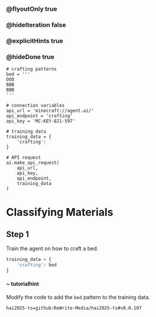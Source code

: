 ### @flyoutOnly true
### @hideIteration false
### @explicitHints true
### @hideDone true

```python-template
# crafting patterns
bed = '''
OOO
BBB
BBB
'''
 
# connection variables
api_url = 'minecraft://agent.ai/'
api_endpoint = 'crafting'
api_key = 'MC-KEY-821-597'
 
# training data
training_data = {
    'crafting': 
}
 
# API request
ai.make_api_request(
    api_url,
    api_key,
    api_endpoint,
    training_data
)
```

# Classifying Materials

## Step 1
Train the agent on how to craft a bed.

```python
training_data = {
    'crafting': bed
}
```
#### ~ tutorialhint 
Modify the code to add the `bed` pattern to the training data.


```package
hai2025-ts=github:ReWrite-Media/hai2025-ts#v0.0.107
```
